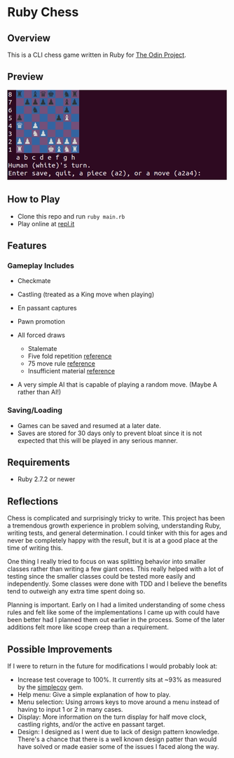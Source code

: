 # Ruby Chess

## Overview

This is a CLI chess game written in Ruby for [The Odin Project](https://www.theodinproject.com/paths/full-stack-ruby-on-rails/courses/ruby-programming/lessons/ruby-final-project).

## Preview
![Alt text](/demo/game_demo.gif?raw=true "Gameplay Demo")

## How to Play
- Clone this repo and run `ruby main.rb`
- Play online at [repl.it](https://replit.com/@abar161/chess)
## Features
### Gameplay Includes
- Checkmate
- Castling (treated as a King move when playing)
- En passant captures
- Pawn promotion
- All forced draws
    - Stalemate
    - Five fold repetition [reference](https://en.wikipedia.org/wiki/Threefold_repetition#Fivefold_repetition_rule)
    - 75 move rule [reference](https://en.wikipedia.org/wiki/Fifty-move_rule#Seventy-five-move_rule)
    - Insufficient material [reference](https://en.wikipedia.org/wiki/Rules_of_chess#Dead_position)

-  A very simple AI that is capable of playing a random move.  (Maybe A rather than AI!)
### Saving/Loading
-  Games can be saved and resumed at a later date.
-  Saves are stored for 30 days only to prevent bloat since it is not expected that this will be played in any serious manner.
## Requirements
- Ruby 2.7.2 or newer

## Reflections
Chess is complicated and surprisingly tricky to write.  This project has been a tremendous growth experience in problem solving, understanding Ruby, writing tests, and general determination.  I could tinker with this for ages and never be completely happy with the result, but it is at a good place at the time of writing this.

One thing I really tried to focus on was splitting behavior into smaller classes rather than writing a few giant ones.  This really helped with a lot of testing since the smaller classes could be tested more easily and independently.  Some classes were done with TDD and I believe the benefits tend to outweigh any extra time spent doing so.

Planning is important.  Early on I had a limited understanding of some chess rules and felt like some of the implementations I came up with could have been better had I planned them out earlier in the process.  Some of the later additions felt more like scope creep than a requirement.

## Possible Improvements
If I were to return in the future for modifications I would probably look at:

  - Increase test coverage to 100%.  It currently sits at ~93% as measured by the [simplecov](https://github.com/simplecov-ruby/simplecov) gem.
  - Help menu:  Give a simple explanation of how to play.
  - Menu selection: Using arrows keys to move around a menu instead of having to input 1 or 2 in many cases.
  - Display:  More information on the turn display for half move clock, castling rights, and/or the active en passant target.
  - Design:  I designed as I went due to lack of design pattern knowledge.  There's a chance that there is a well known design patter than would have solved or made easier some of the issues I faced along the way.